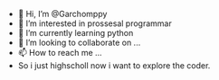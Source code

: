 - 👋 Hi, I’m @Garchomppy
- 👀 I’m interested in prossesal programmar 
- 🌱 I’m currently learning python
- 💞️ I’m looking to collaborate on ...
- 📫 How to reach me ...
- So i just highscholl now i want to explore the coder.
<!---
Garchomppy/Garchomppy is a ✨ special ✨ repository because its `README.md` (this file) appears on your GitHub profile.
You can click the Preview link to take a look at your changes.
--->
